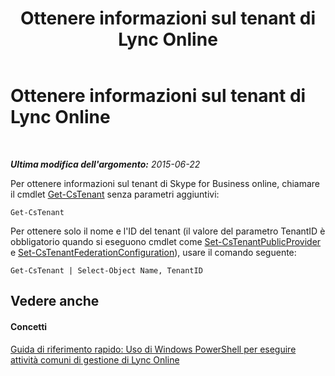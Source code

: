 ﻿---
title: Ottenere informazioni sul tenant di Lync Online
TOCTitle: Ottenere informazioni sul tenant di Lync Online
ms:assetid: 06467515-9114-45bb-8d09-26a915c3fc4d
ms:mtpsurl: https://technet.microsoft.com/it-it/library/Dn362768(v=OCS.15)
ms:contentKeyID: 56269881
ms.date: 08/24/2015
mtps_version: v=OCS.15
ms.translationtype: HT
---

# Ottenere informazioni sul tenant di Lync Online

 

_**Ultima modifica dell'argomento:** 2015-06-22_

Per ottenere informazioni sul tenant di Skype for Business online, chiamare il cmdlet [Get-CsTenant](get-cstenant.md) senza parametri aggiuntivi:

    Get-CsTenant

Per ottenere solo il nome e l'ID del tenant (il valore del parametro TenantID è obbligatorio quando si eseguono cmdlet come [Set-CsTenantPublicProvider](set-cstenantpublicprovider.md) e [Set-CsTenantFederationConfiguration](set-cstenantfederationconfiguration.md)), usare il comando seguente:

    Get-CsTenant | Select-Object Name, TenantID

## Vedere anche

#### Concetti

[Guida di riferimento rapido: Uso di Windows PowerShell per eseguire attività comuni di gestione di Lync Online](quick-reference-using-windows-powershell-to-do-common-skype-for-business-online-management-tasks.md)


